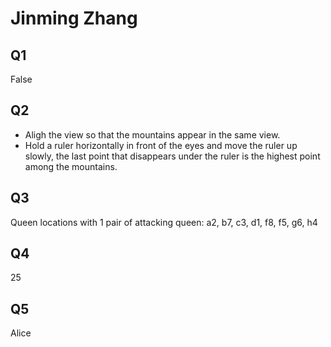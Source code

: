 # Jinming Zhang
## Q1
False

## Q2
- Aligh the view so that the mountains appear in the same view.
- Hold a ruler horizontally in front of the eyes and move the ruler up slowly, the last point that disappears under the ruler is the highest point among the mountains.

## Q3
Queen locations with 1 pair of attacking queen:
a2, b7, c3, d1, f8, f5, g6, h4
## Q4
25
## Q5
Alice